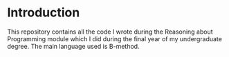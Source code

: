 # Introduction
This repository contains all the code I wrote during the Reasoning about Programming module which I did during the final year of my undergraduate degree. The main language used is B-method.
